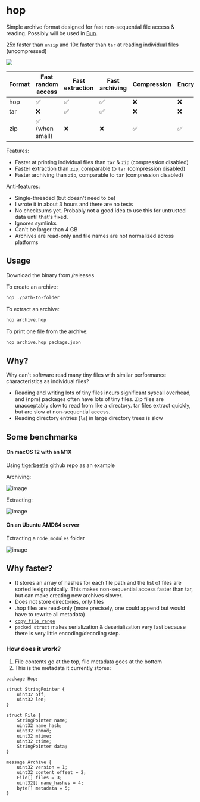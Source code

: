 # hop

Simple archive format designed for fast non-sequential file access & reading. Possibly will be used in [Bun](https://bun.sh).

25x faster than `unzip` and 10x faster than `tar` at reading individual files (uncompressed)

<img src="https://user-images.githubusercontent.com/709451/141064938-1384381d-6c2f-4ecb-a1c3-a9c15333b6b9.png" />

| Format | Fast random access | Fast extraction | Fast archiving | Compression | Encryption | Mature |
| ------ | ------------------ | --------------- | -------------- | ----------- | ---------- | ------ |
| hop    | ✅                 | ✅              | ✅             | ❌          | ❌         | ❌     |
| tar    | ❌                 | ✅              | ✅             | ❌          | ❌         | ✅     |
| zip    | ✅ (when small)    | ❌              | ❌             | ✅          | ✅         | ✅     |

Features:

- Faster at printing individual files than `tar` & `zip` (compression disabled)
- Faster extraction than `zip`, comparable to `tar` (compression disabled)
- Faster archiving than `zip`, comparable to `tar` (compression disabled)

Anti-features:

- Single-threaded (but doesn't need to be)
- I wrote it in about 3 hours and there are no tests
- No checksums yet. Probably not a good idea to use this for untrusted data until that's fixed.
- Ignores symlinks
- Can't be larger than 4 GB
- Archives are read-only and file names are not normalized across platforms

## Usage

Download the binary from /releases

To create an archive:

```bash
hop ./path-to-folder
```

To extract an archive:

```bash
hop archive.hop
```

To print one file from the archive:

```bash
hop archive.hop package.json
```

## Why?

Why can't software read many tiny files with similar performance characteristics as individual files?

- Reading and writing lots of tiny files incurs significant syscall overhead, and (npm) packages often have lots of tiny files. Zip files are unacceptably slow to read from like a directory. tar files extract quickly, but are slow at non-sequential access.
- Reading directory entries (`ls`) in large directory trees is slow

## Some benchmarks

#### On macOS 12 with an M1X

Using [tigerbeetle](https://github.com/coilhq/tigerbeetle) github repo as an example

Archiving:

![image](https://user-images.githubusercontent.com/709451/141054452-73a99912-94ce-44aa-b7cb-b788731d0a60.png)

Extracting:

![image](https://user-images.githubusercontent.com/709451/141054517-cb3c7b43-4730-40ee-9c3f-7bdd9de6a076.png)

#### On an Ubuntu AMD64 server

Extracting a `node_modules` folder

![image](https://user-images.githubusercontent.com/709451/141056480-0cd4ea66-efb7-41cf-a406-06e10ac8c889.png)

## Why faster?

- It stores an array of hashes for each file path and the list of files are sorted lexigraphically. This makes non-sequential access faster than tar, but can make creating new archives slower.
- Does not store directories, only files
- .hop files are read-only (more precisely, one could append but would have to rewrite all metadata)
- [`copy_file_range`](https://man7.org/linux/man-pages/man2/copy_file_range.2.html)
- `packed struct` makes serialization & deserialization very fast because there is very little encoding/decoding step.

### How does it work?

1. File contents go at the top, file metadata goes at the bottom
2. This is the metadata it currently stores:

```
package Hop;

struct StringPointer {
    uint32 off;
    uint32 len;
}

struct File {
    StringPointer name;
    uint32 name_hash;
    uint32 chmod;
    uint32 mtime;
    uint32 ctime;
    StringPointer data;
}

message Archive {
    uint32 version = 1;
    uint32 content_offset = 2;
    File[] files = 3;
    uint32[] name_hashes = 4;
    byte[] metadata = 5;
}
```
